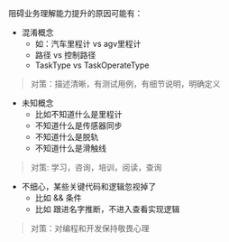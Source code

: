 阻碍业务理解能力提升的原因可能有：
- 混淆概念
    - 如：汽车里程计 vs agv里程计
    - 路径 vs 控制路径
    - TaskType vs TaskOperateType
> 对策：描述清晰，有测试用例，有细节说明，明确定义
- 未知概念
    - 比如不知道什么是里程计
    - 不知道什么是传感器同步
    - 不知道什么是脱轨
    - 不知道什么是滑触线
> 对策: 学习，咨询，培训，阅读，查询
- 不细心，某些关键代码和逻辑忽视掉了
    - 比如 && 条件
    - 比如 跟进名字推断，不进入查看实现逻辑
> 对策：对编程和开发保持敬畏心理